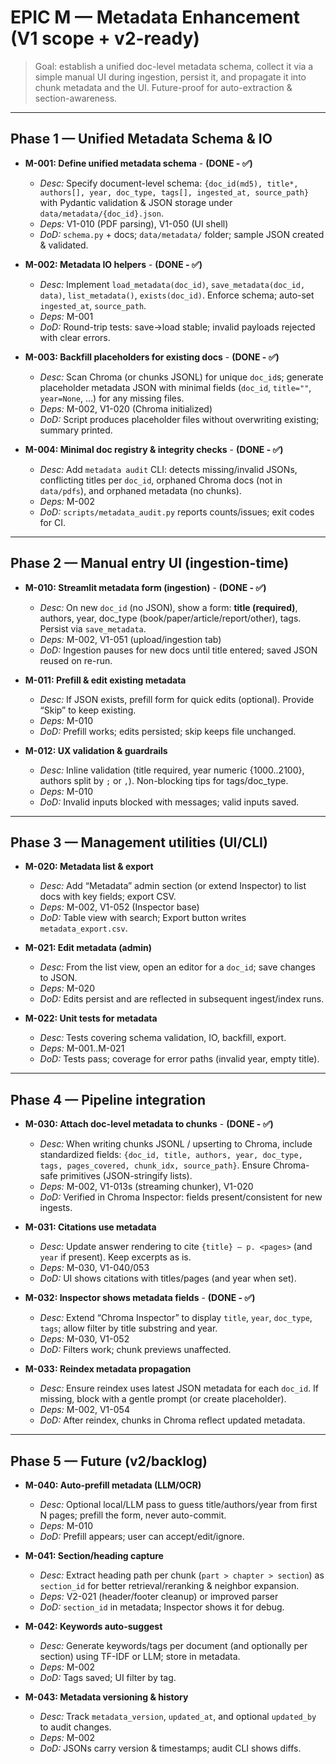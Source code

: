 # EPIC M — Metadata Enhancement (V1 scope + v2-ready)

> Goal: establish a unified doc-level metadata schema, collect it via a simple manual UI during ingestion, persist it, and propagate it into chunk metadata and the UI. Future-proof for auto-extraction & section-awareness.

---

## Phase 1 — Unified Metadata Schema & IO

- **M-001: Define unified metadata schema** - **(DONE - ✅)**
  - *Desc:* Specify document-level schema: `{doc_id(md5), title*, authors[], year, doc_type, tags[], ingested_at, source_path}` with Pydantic validation & JSON storage under `data/metadata/{doc_id}.json`.
  - *Deps:* V1-010 (PDF parsing), V1-050 (UI shell)
  - *DoD:* `schema.py` + docs; `data/metadata/` folder; sample JSON created & validated.

- **M-002: Metadata IO helpers** - **(DONE - ✅)**
  - *Desc:* Implement `load_metadata(doc_id)`, `save_metadata(doc_id, data)`, `list_metadata()`, `exists(doc_id)`. Enforce schema; auto-set `ingested_at`, `source_path`.
  - *Deps:* M-001
  - *DoD:* Round-trip tests: save→load stable; invalid payloads rejected with clear errors.

- **M-003: Backfill placeholders for existing docs**  - **(DONE - ✅)**
  - *Desc:* Scan Chroma (or chunks JSONL) for unique `doc_id`s; generate placeholder metadata JSON with minimal fields (`doc_id`, `title=""`, `year=None`, …) for any missing files.
  - *Deps:* M-002, V1-020 (Chroma initialized)
  - *DoD:* Script produces placeholder files without overwriting existing; summary printed.

- **M-004: Minimal doc registry & integrity checks**  - **(DONE - ✅)**
  - *Desc:* Add `metadata audit` CLI: detects missing/invalid JSONs, conflicting titles per `doc_id`, orphaned Chroma docs (not in `data/pdfs`), and orphaned metadata (no chunks).
  - *Deps:* M-002
  - *DoD:* `scripts/metadata_audit.py` reports counts/issues; exit codes for CI.

---

## Phase 2 — Manual entry UI (ingestion-time)

- **M-010: Streamlit metadata form (ingestion)**  - **(DONE - ✅)**
  - *Desc:* On new `doc_id` (no JSON), show a form: **title (required)**, authors, year, doc_type (book/paper/article/report/other), tags. Persist via `save_metadata`.
  - *Deps:* M-002, V1-051 (upload/ingestion tab)
  - *DoD:* Ingestion pauses for new docs until title entered; saved JSON reused on re-run.

- **M-011: Prefill & edit existing metadata**
  - *Desc:* If JSON exists, prefill form for quick edits (optional). Provide “Skip” to keep existing.
  - *Deps:* M-010
  - *DoD:* Prefill works; edits persisted; skip keeps file unchanged.

- **M-012: UX validation & guardrails**
  - *Desc:* Inline validation (title required, year numeric {1000..2100}, authors split by `;` or `,`). Non-blocking tips for tags/doc_type.
  - *Deps:* M-010
  - *DoD:* Invalid inputs blocked with messages; valid inputs saved.

---

## Phase 3 — Management utilities (UI/CLI)

- **M-020: Metadata list & export**
  - *Desc:* Add “Metadata” admin section (or extend Inspector) to list docs with key fields; export CSV.
  - *Deps:* M-002, V1-052 (Inspector base)
  - *DoD:* Table view with search; Export button writes `metadata_export.csv`.

- **M-021: Edit metadata (admin)**
  - *Desc:* From the list view, open an editor for a `doc_id`; save changes to JSON.
  - *Deps:* M-020
  - *DoD:* Edits persist and are reflected in subsequent ingest/index runs.

- **M-022: Unit tests for metadata**
  - *Desc:* Tests covering schema validation, IO, backfill, export.
  - *Deps:* M-001..M-021
  - *DoD:* Tests pass; coverage for error paths (invalid year, empty title).

---

## Phase 4 — Pipeline integration

- **M-030: Attach doc-level metadata to chunks**  - **(DONE - ✅)**
  - *Desc:* When writing chunks JSONL / upserting to Chroma, include standardized fields: `{doc_id, title, authors, year, doc_type, tags, pages_covered, chunk_idx, source_path}`. Ensure Chroma-safe primitives (JSON-stringify lists).
  - *Deps:* M-002, V1-013s (streaming chunker), V1-020
  - *DoD:* Verified in Chroma Inspector: fields present/consistent for new ingests.

- **M-031: Citations use metadata**
  - *Desc:* Update answer rendering to cite `{title} — p. <pages>` (and `year` if present). Keep excerpts as is.
  - *Deps:* M-030, V1-040/053
  - *DoD:* UI shows citations with titles/pages (and year when set).

- **M-032: Inspector shows metadata fields**  - **(DONE - ✅)**
  - *Desc:* Extend “Chroma Inspector” to display `title`, `year`, `doc_type`, `tags`; allow filter by title substring and year.
  - *Deps:* M-030, V1-052
  - *DoD:* Filters work; chunk previews unaffected.

- **M-033: Reindex metadata propagation**
  - *Desc:* Ensure reindex uses latest JSON metadata for each `doc_id`. If missing, block with a gentle prompt (or create placeholder).
  - *Deps:* M-002, V1-054
  - *DoD:* After reindex, chunks in Chroma reflect updated metadata.

---

## Phase 5 — Future (v2/backlog)

- **M-040: Auto-prefill metadata (LLM/OCR)**
  - *Desc:* Optional local/LLM pass to guess title/authors/year from first N pages; prefill the form, never auto-commit.
  - *Deps:* M-010
  - *DoD:* Prefill appears; user can accept/edit/ignore.

- **M-041: Section/heading capture**
  - *Desc:* Extract heading path per chunk (`part > chapter > section`) as `section_id` for better retrieval/reranking & neighbor expansion.
  - *Deps:* V2-021 (header/footer cleanup) or improved parser
  - *DoD:* `section_id` in metadata; Inspector shows it for debug.

- **M-042: Keywords auto-suggest**
  - *Desc:* Generate keywords/tags per document (and optionally per section) using TF-IDF or LLM; store in metadata.
  - *Deps:* M-002
  - *DoD:* Tags saved; UI filter by tag.

- **M-043: Metadata versioning & history**
  - *Desc:* Track `metadata_version`, `updated_at`, and optional `updated_by` to audit changes.
  - *Deps:* M-002
  - *DoD:* JSONs carry version & timestamps; audit CLI shows diffs.

